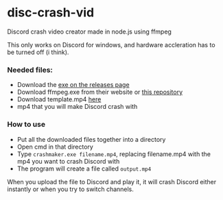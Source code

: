# disc-crash-vid
Discord crash video creator made in node.js using ffmpeg

This only works on Discord for windows, and hardware accleration has to be turned off (i think).

### Needed files:
- Download the [exe on the releases page](https://github.com/foobball/disc-crash-vid/releases/download/1.0/crashmaker.exe)
- Download ffmpeg.exe from their website or [this repository](https://github.com/foobball/disc-crash-vid/raw/main/ffmpeg.exe)
- Download template.mp4 [here](https://github.com/foobball/disc-crash-vid/raw/main/template.mp4)
- mp4 that you will make Discord crash with

### How to use
- Put all the downloaded files together into a directory
- Open cmd in that directory
- Type `crashmaker.exe filename.mp4`, replacing filename.mp4 with the mp4 you want to crash Discord with
- The program will create a file called `output.mp4`

When you upload the file to Discord and play it, it will crash Discord either instantly or when you try to switch channels. 
